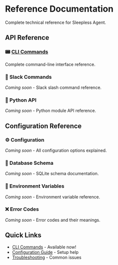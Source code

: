 # Reference Documentation

Complete technical reference for Sleepless Agent.

## API Reference

### 📟 [CLI Commands](api/cli-commands.md)
Complete command-line interface reference.

### 💬 Slack Commands
*Coming soon* - Slack slash command reference.

### 🐍 Python API
*Coming soon* - Python module API reference.

## Configuration Reference

### ⚙️ Configuration
*Coming soon* - All configuration options explained.

### 💾 Database Schema
*Coming soon* - SQLite schema documentation.

### 🔧 Environment Variables
*Coming soon* - Environment variable reference.

### ❌ Error Codes
*Coming soon* - Error codes and their meanings.

## Quick Links

- [CLI Commands](api/cli-commands.md) - Available now!
- [Configuration Guide](../guides/environment-setup.md) - Setup help
- [Troubleshooting](../troubleshooting.md) - Common issues